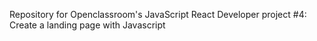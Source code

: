 Repository for Openclassroom's JavaScript React Developer project #4: Create a landing page with Javascript
